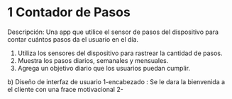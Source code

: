 
# 1 Contador de Pasos

Descripción: Una app que utilice el sensor de pasos del dispositivo para contar cuántos pasos da el usuario en el día.
1) Utiliza los sensores del dispositivo para rastrear la cantidad de pasos.
2) Muestra los pasos diarios, semanales y mensuales.
3) Agrega un objetivo diario que los usuarios puedan cumplir.


 b) Diseño de interfaz de usuario
    1-encabezado : Se le dara la bienvenida a el cliente con una frace motivacional 
    2-